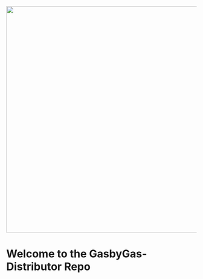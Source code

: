 <img src="https://github.com/user-attachments/assets/b3893ba8-73b4-4bfe-9bc1-c9ec0d4b9f26" width="600" />


# Welcome to the GasbyGas-Distributor Repo
